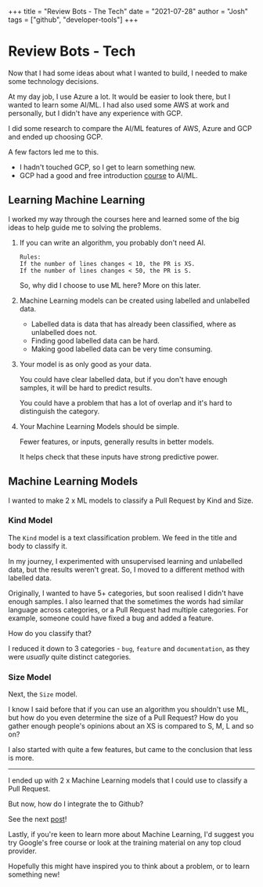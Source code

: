 +++
title = "Review Bots - The Tech"
date = "2021-07-28"
author = "Josh"
tags = ["github", "developer-tools"]
+++

# Review Bots - Tech

Now that I had some ideas about what I wanted to build, I needed to make some technology decisions.

At my day job, I use Azure a lot. It would be easier to look there, but I wanted to learn some AI/ML. I had also used some AWS at work and personally, but I didn't have any experience with GCP.

I did some research to compare the AI/ML features of AWS, Azure and GCP and ended up choosing GCP.

A few factors led me to this.
- I hadn't touched GCP, so I get to learn something new.
- GCP had a good and free introduction [course](https://developers.google.com/machine-learning/crash-course) to AI/ML.

## Learning Machine Learning

I worked my way through the courses here and learned some of the big ideas to help guide me to solving the problems.

1. If you can write an algorithm, you probably don't need AI.

    ```
    Rules:
    If the number of lines changes < 10, the PR is XS.
    If the number of lines changes < 50, the PR is S.
    ```

    So, why did I choose to use ML here? More on this later.

1. Machine Learning models can be created using labelled and unlabelled data.

    - Labelled data is data that has already been classified, where as unlabelled does not.
    - Finding good labelled data can be hard.
    - Making good labelled data can be very time consuming.

1. Your model is as only good as your data.

    You could have clear labelled data, but if you don't have enough samples, it will be hard to predict results.

    You could have a problem that has a lot of overlap and it's hard to distinguish the category.

1. Your Machine Learning Models should be simple.

    Fewer features, or inputs, generally results in better models.

    It helps check that these inputs have strong predictive power.

## Machine Learning Models

I wanted to make 2 x ML models to classify a Pull Request by Kind and Size.

### Kind Model

The `Kind` model is a text classification problem. We feed in the title and body to classify it.

In my journey, I experimented with unsupervised learning and unlabelled data, but the results weren't great.
So, I moved to a different method with labelled data.

Originally, I wanted to have 5+ categories, but soon realised I didn't have enough samples.
I also learned that the sometimes the words had similar language across categories, or a Pull Request had multiple categories.
For example, someone could have fixed a bug and added a feature.

How do you classify that?

I reduced it down to 3 categories - `bug`, `feature` and `documentation`, as they were *usually* quite distinct categories.

### Size Model

Next, the `Size` model.

I know I said before that if you can use an algorithm you shouldn't use ML, but how do you even determine the size of a Pull Request? How do you gather enough people's opinions about an XS is compared to S, M, L and so on?

I also started with quite a few features, but came to the conclusion that less is more.

---

I ended up with 2 x Machine Learning models that I could use to classify a Pull Request.

But now, how do I integrate the to Github?

See the next [post](/posts/2021-08-25-the-bot-code)!

Lastly, if you're keen to learn more about Machine Learning, I'd suggest you try Google's free course or look at the training material on any top cloud provider.

Hopefully this might have inspired you to think about a problem, or to learn something new!
